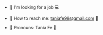 
<!-- ![Portada Linkedin oficina foto blanco](https://user-images.githubusercontent.com/116085996/229599675-9c6345a7-7125-427c-83f6-3ddf905f21f6.png) -->


<!-- **Taniagf31/Taniagf31** is a ✨ _special_ ✨ repository because its `README.md` (this file) appears on your GitHub profile. -->

- 💖 I'm looking for a job 💻
<!-- 
- 💖 I'm currently learning React 📝

- 💖 I'm looking to collaborate in technology companies 👩‍💼 -->

- 💖 How to reach me: taniafe98@gmail.com 📧

- 💖 Pronouns: Tania Fe 🌸

